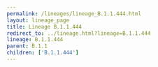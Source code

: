 ```yaml
---
permalink: /lineages/lineage_B.1.1.444.html
layout: lineage_page
title: Lineage B.1.1.444
redirect_to: ../lineage.html?lineage=B.1.1.444
lineage: B.1.1.444
parent: B.1.1
children: ['B.1.1.444']
---
```

